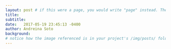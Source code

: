 ```yaml
---
layout: post # if this were a page, you would write "page" instead. They layouts are subtly different. Try it to see what happens.
title:  
subtitle:
date:   2017-05-19 23:45:13 -0400
author: Andreina Soto
background:
# notice how the image referenced is in your project's /img/posts/ folder.
---
```

